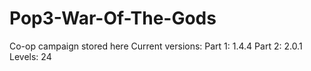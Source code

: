 # Pop3-War-Of-The-Gods
 Co-op campaign stored here
 Current versions:
 Part 1: 1.4.4
 Part 2: 2.0.1
 Levels: 24
